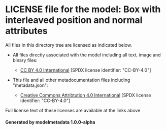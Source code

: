 # LICENSE file for the model: Box with interleaved position and normal attributes

All files in this directory tree are licensed as indicated below.

* All files directly associated with the model including all text, image and binary files:

  * [CC BY 4.0 International]("https://creativecommons.org/licenses/by/4.0/legalcode") [SPDX license identifier: "CC-BY-4.0"]

* This file and all other metadocumentation files including "metadata.json":

  * [Creative Commons Attribtution 4.0 International]("https://creativecommons.org/licenses/by/4.0/legalcode") [SPDX license identifier: "CC-BY-4.0"]

Full license text of these licenses are available at the links above

#### Generated by modelmetadata 1.0.0-alpha